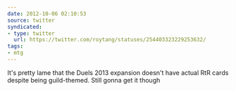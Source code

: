 ```yaml
---
date: 2012-10-06 02:10:53
source: twitter
syndicated:
- type: twitter
  url: https://twitter.com/roytang/statuses/254403323229253632/
tags:
- mtg
---
```


It's pretty lame that the Duels 2013 expansion doesn't have actual RtR cards despite being guild-themed. Still gonna get it though